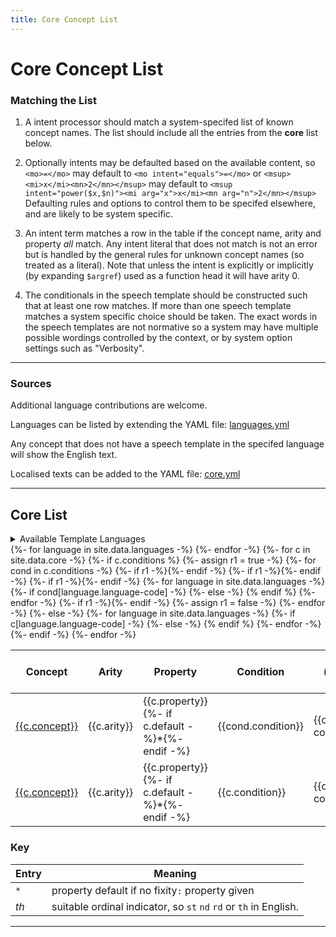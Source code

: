 ```yaml
---
title: Core Concept List
---
```

<style>
p.langs {margin:1em; padding:1em;background-color: #EEE}
tr:target >td:first-child {border-left:solid thick black}
span.cb {margin-right: 2em; white-space:nowrap}
</style>

<style id="langcss">
{% for language in site.data.languages offset:1-%}
  {%- unless forloop.first %},{% endunless%} *.{{language.language-code}}
{%- endfor -%}
 {display:none}
</style>

# Core Concept List


### Matching the List

1. A intent processor should match a system-specifed list of known concept names.
The list should include all the entries from the **core** list below.

2. Optionally intents may be defaulted based on the available content, so `<mo>=</mo>` may default to
`<mo intent="equals">=</mo>` or `<msup><mi>x</mi><mn>2</mn></msup>` may default to
`<msup intent="power($x,$n)"><mi arg="x">x</mi><mn arg="n">2</mn></msup>`
Defaulting rules and options to control them to be specifed elsewhere, and are likely to be system specific.

3. An intent term matches a row in the table if the concept name,
arity and property _all_ match.  Any intent literal that does not match is
not an error but is handled by the general rules for unknown concept
names (so treated as a literal). Note that unless the intent is
explicitly or implicitly (by expanding `$argref`) used as a function
head it will have arity 0.

4. The conditionals in the speech template should be constructed such that at least one row matches.
If more than one speech template matches a system specific choice should be taken.
The exact words in the speech templates are not normative so a system may have multiple possible wordings
controlled by the context, or by system option settings such as "Verbosity".

----


### Sources

Additional language contributions are welcome.

Languages can be listed by extending the YAML file:
[languages.yml](https://github.com/mathml-refresh/intent-lists/blob/main/docs/_data/languages.yml)

Any concept that does not have a speech template in the specifed language will show the English text.

Localised texts can be added to the YAML file:
[core.yml](https://github.com/mathml-refresh/intent-lists/blob/main/docs/_data/core.yml)

----


## Core List


<details>
<summary>Available Template Languages</summary>
<p id="langchoice" class="langs">
<!-- Loop over languages in _data/languages.yml -->
{%- for language in site.data.languages -%}
{% assign lang = language.language-code %}
<span class="cb">
 <input
	onchange="updatelang(this)"
	type="checkbox"
	{% if lang == "en" %} checked {% endif %}
      id="cb-{{lang}}"
      name="language"
      value="{{lang}}" />
	  <label for="cb-{{lang}}">{{lang}}: {{language.label-regional}} 
            {%- if lang != "en" %} ({{language.label-english}}){% endif %}</label></span>
{% endfor %}
</p>
</details>


<table>
<thead>
<tr>
<th>Concept</th>
<th>Arity</th>
<th>Property</th>
<th>Condition</th>
{%- for language in site.data.languages -%}
<th class="{{language.language-code}}">Speech Template ({{language.language-code}})</th> 
{%- endfor -%}
<th>Comments</th>
</tr>
</thead>
<tbody>
{%- for c in site.data.core -%}
{%- if c.conditions %}
{%- assign r1 = true -%}
{%- for cond in c.conditions -%}
<tr id="{{c.concept}}{{c.arity}}{{c.property}}">
{%- if r1 -%}<td rowspan="{{c.conditions.size}}"><a href="#{{c.concept}}{{c.arity}}{{c.property}}">{{c.concept}}</a></td>{%- endif -%}
{%- if r1 -%}<td rowspan="{{c.conditions.size}}">{{c.arity}}</td>{%- endif -%}
{%- if r1 -%}<td rowspan="{{c.conditions.size}}">{{c.property}}{%- if c.default -%}*{%- endif -%}</td>{%- endif -%}
<td>{{cond.condition}}</td>
{%- for language in site.data.languages -%}
{%- if cond[language.language-code] -%}
<td class="{{language.language-code}}">{{cond[language.language-code]}}</td>
{%- else -%}
<td class="{{language.language-code}}">{{cond.en}} ({{language.language-code}})</td>
{% endif %}
{%- endfor -%}
{%- if r1 -%}<td rowspan="{{c.conditions.size}}">{{c.comment}}</td>{%- endif -%}
</tr>
{%- assign r1 = false -%}
{%- endfor -%}
{%- else -%}
<tr id="{{c.concept}}{{c.arity}}{{c.property}}">
<td><a href="#{{c.concept}}{{c.arity}}{{c.property}}">{{c.concept}}</a></td>
<td>{{c.arity}}</td>
<td>{{c.property}}{%- if c.default -%}*{%- endif -%}</td>
<td>{{c.condition}}</td>
{%- for language in site.data.languages -%}
{%- if c[language.language-code] -%}
<td class="{{language.language-code}}">{{c[language.language-code]}}</td>
{%- else -%}
<td class="{{language.language-code}}">{{c.en}} ({{language.language-code}})</td>
{% endif %}
{%- endfor -%}
<td>{{c.comment}}</td>
</tr>
{%- endif -%}
{%- endfor -%}
</tbody>
</table>


### Key

| Entry | Meaning |
| ---- | ---- |
| `*` | property default if no  fixity`:` property given |
| _th_  | suitable ordinal indicator, so `st`  `nd` `rd` or `th` in English. |

----


<script>
var LangCss = document.getElementById('langcss');
var langcb=document.getElementById('langchoice').getElementsByTagName('input');
function updatelang (e) {
  LangCss.textContent='';
  for (var i=0, iLen=langcb.length; i<iLen; i++) {
    opt = langcb[i];
    if (!(opt.checked)) {
      LangCss.textContent= LangCss.textContent + "*." + opt.value + " {display:none}";
    }
  }
}
</script>

